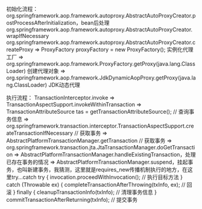 初始化流程：
org.springframework.aop.framework.autoproxy.AbstractAutoProxyCreator.postProcessAfterInitialization，bean后处理
org.springframework.aop.framework.autoproxy.AbstractAutoProxyCreator.wrapIfNecessary
org.springframework.aop.framework.autoproxy.AbstractAutoProxyCreator.createProxy
    => ProxyFactory proxyFactory = new ProxyFactory(); 实例化代理工厂
    => org.springframework.aop.framework.ProxyFactory.getProxy(java.lang.ClassLoader) 创建代理对象
        => org.springframework.aop.framework.JdkDynamicAopProxy.getProxy(java.lang.ClassLoader) JDK动态代理


执行流程：
TransactionInterceptor.invoke
    => TransactionAspectSupport.invokeWithinTransaction
        => TransactionAttributeSource tas = getTransactionAttributeSource(); // 查询事务信息
        => org.springframework.transaction.interceptor.TransactionAspectSupport.createTransactionIfNecessary // 获取事务
            => AbstractPlatformTransactionManager.getTransaction // 获取事务
                => org.springframework.transaction.jta.JtaTransactionManager.doGetTransaction
                => AbstractPlatformTransactionManager.handleExistingTransaction，处理已存在事务的情况
                => AbstractPlatformTransactionManager.suspend，挂起事务，也叫新建事务，我猜测，这里就是requires_new传播机制执行的地方，在这里try...catch
        try {
           invocation.proceedWithInvocation();     // 执行目标方法
        } catch (Throwable ex) {
           completeTransactionAfterThrowing(txInfo, ex);   // 回滚
        } finally {
           cleanupTransactionInfo(txInfo);     // 清理事务信息
        }
        commitTransactionAfterReturning(txInfo);     // 提交事务




